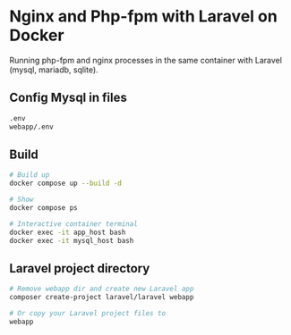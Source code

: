 # Nginx and Php-fpm with Laravel on Docker

Running php-fpm and nginx processes in the same container with Laravel (mysql, mariadb, sqlite).

## Config Mysql in files

```sh
.env
webapp/.env
```

## Build

```sh
# Build up
docker compose up --build -d

# Show
docker compose ps

# Interactive container terminal
docker exec -it app_host bash
docker exec -it mysql_host bash
```

## Laravel project directory

```sh
# Remove webapp dir and create new Laravel app
composer create-project laravel/laravel webapp

# Or copy your Laravel project files to
webapp
```
